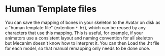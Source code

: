 Human Template files
====================


You can save the mapping of bones in your skeleton to the Avatar on disk as a "human template file" (extention `*.ht`), which can be reused by any characters that use this mapping. This is useful, for example, if your animators use a consistent layout and naming convention for all skeleton but Mecanim doesn't know how to interpret it. You can then <span class=menu>Load</span> the .ht file for each model, so that manual remapping only needs to be done once.
